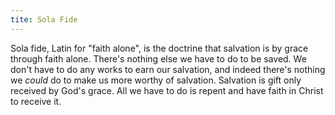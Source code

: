 ```yaml
---
tite: Sola Fide
---
```

<span lang="la">Sola fide</span>, Latin for "faith alone", is the doctrine that salvation is by grace through faith alone. There's nothing else we have to do to be saved. We don't have to do any works to earn our salvation, and indeed there's nothing we *could* do to make us more worthy of salvation. Salvation is gift only received by God's grace. All we have to do is repent and have faith in Christ to receive it.